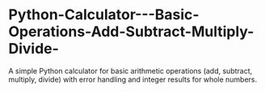 # Python-Calculator---Basic-Operations-Add-Subtract-Multiply-Divide-
A simple Python calculator for basic arithmetic operations (add, subtract, multiply, divide) with error handling and integer results for whole numbers.
